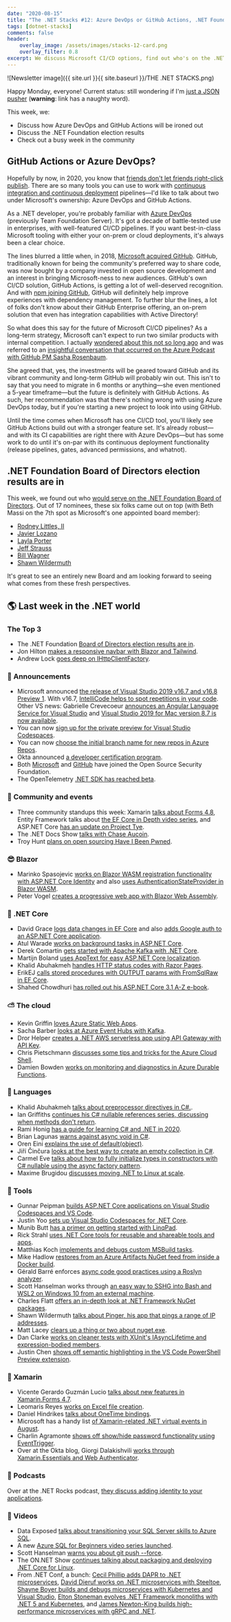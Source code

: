 ```yaml
---
date: "2020-08-15"
title: "The .NET Stacks #12: Azure DevOps or GitHub Actions, .NET Foundation results, community links!"
tags: [dotnet-stacks]
comments: false
header:
    overlay_image: /assets/images/stacks-12-card.png
    overlay_filter: 0.8
excerpt: We discuss Microsoft CI/CD options, find out who's on the .NET Foundation board, and look at the busy week in the .NET community!
---
```


![Newsletter image]({{ site.url }}{{ site.baseurl }}/THE .NET STACKS.png)

Happy Monday, everyone! Current status: still wondering if I'm [just a JSON pusher](https://twitter.com/thomas_k_r/status/1291076179693363206) (**warning**: link has a naughty word).

This week, we:

* Discuss how Azure DevOps and GitHub Actions will be ironed out
* Discuss the .NET Foundation election results
* Check out a busy week in the community

## GitHub Actions or Azure DevOps?

Hopefully by now, in 2020, you know that [friends don't let friends right-click publish](https://damianbrady.com.au/2018/02/01/friends-dont-let-friends-right-click-publish/). There are so many tools you can use to work with [continuous integration and continuous deployment](https://www.infoworld.com/article/3271126/what-is-cicd-continuous-integration-and-continuous-delivery-explained.html) pipelines—I'd like to talk about two under Microsoft's ownership: Azure DevOps and GitHub Actions.

As a .NET developer, you're probably familiar with [Azure DevOps](https://azure.microsoft.com/services/devops/) (previously Team Foundation Server). It's got a decade of battle-tested use in enterprises, with well-featured CI/CD pipelines. If you want best-in-class Microsoft tooling with either your on-prem or cloud deployments, it's always been a clear choice.

The lines blurred a little when, in 2018, [Microsoft acquired GitHub](https://news.microsoft.com/announcement/microsoft-acquires-github/). GitHub, traditionally known for being the community's preferred way to share code, was now bought by a company invested in open source development and an interest in bringing Microsoft-ness to new audiences. GitHub's own CI/CD solution, GitHub Actions, is getting a lot of well-deserved recognition. And with [npm joining GitHub](https://github.blog/2020-03-16-npm-is-joining-github/), GitHub will definitely help improve experiences with dependency management. To further blur the lines, a lot of folks don't know about their GitHub Enterprise offering, an on-prem solution that even has integration capabilities with Active Directory!

So what does this say for the future of Microsoft CI/CD pipelines? As a long-term strategy, Microsoft can't expect to run two similar products with internal competition. I actually [wondered about this not so long ago](https://twitter.com/daveabrock/status/1253462315397251074) and was referred to an [insightful conversation that occurred on the Azure Podcast with GitHub PM Sasha Rosenbaum](http://azpodcast.com/post/Episode-321-GitHub). 

She agreed that, yes, the investments will be geared toward GitHub and its vibrant community and long-term GitHub will probably win out. This isn't to say that you need to migrate in 6 months or anything—she even mentioned a 5-year timeframe—but the future is definitely with GitHub Actions. As such, her recommendation was that there's nothing wrong with using Azure DevOps today, but if you're starting a new project to look into using GitHub. 

Until the time comes when Microsoft has one CI/CD tool, you'll likely see GitHub Actions build out with a stronger feature set. It's already robust—and with its CI capabilities are right there with Azure DevOps—but has some work to do until it's on-par with its continuous deployment functionality (release pipelines, gates, advanced permissions, and whatnot).

## .NET Foundation Board of Directors election results are in

This week, we found out who [would serve on the .NET Foundation Board of Directors](https://dotnetfoundation.org/blog/2020/08/04/net-foundation-board-of-directors-election-results-2020). Out of 17 nominees, these six folks came out on top (with Beth Massi on the 7th spot as Microsoft's one appointed board member):

* [Rodney Littles, II](https://twitter.com/rlittlesii)
* [Javier Lozano](https://twitter.com/jglozano)
* [Layla Porter](https://twitter.com/LaylaCodesIt)
* [Jeff Strauss](https://twitter.com/jeffreystrauss)
* [Bill Wagner](https://twitter.com/billwagner)
* [Shawn Wildermuth](https://twitter.com/shawnwildermuth)

It's great to see an entirely new Board and am looking forward to seeing what comes from these fresh perspectives.

## 🌎 Last week in the .NET world

### The Top 3

* The .NET Foundation [Board of Directors election results are in](https://dotnetfoundation.org/blog/2020/08/04/net-foundation-board-of-directors-election-results-2020).
* Jon Hilton [makes a responsive navbar with Blazor and Tailwind](https://jonhilton.net/responsive-blazor-navbar/).
* Andrew Lock [goes deep on IHttpClientFactory](https://andrewlock.net/exporing-the-code-behind-ihttpclientfactory/).

### 📢 Announcements

* Microsoft announced [the release of Visual Studio 2019 v16.7 and v16.8 Preview 1](https://devblogs.microsoft.com/visualstudio/visual-studio-2019-v16-7-releases/). With v16.7, [IntelliCode helps to spot repetitions in your code](https://devblogs.microsoft.com/visualstudio/making-repeated-edits-easier-with-intellicode-suggestions/). Other VS news: Gabrielle Crevecoeur [announces an Angular Language Service for Visual Studio](https://devblogs.microsoft.com/visualstudio/angular-language-service-for-visual-studio/) and [Visual Studio 2019 for Mac version 8.7 is now available](https://devblogs.microsoft.com/visualstudio/visual-studio-2019-for-mac-version-8-7-is-now-available/).
* You can now [sign up for the private preview for Visual Studio Codespaces](https://devblogs.microsoft.com/cppblog/sign-up-for-the-private-preview-of-visual-studio-support-for-codespaces/).
* You can now [choose the initial branch name for new repos in Azure Repos](https://devblogs.microsoft.com/devops/azure-repos-default-branch-name/).
* Okta announced [a developer certification program](https://developer.okta.com/blog/2020/08/03/developer-certification).
* Both [Microsoft](https://cloudblogs.microsoft.com/opensource/2020/08/03/microsoft-joins-open-source-security-foundation/) and [GitHub](https://github.blog/2020-08-03-github-joins-the-open-source-security-foundation/) have joined the Open Source Security Foundation.
* The OpenTelemetry [.NET SDK has reached beta](https://medium.com/opentelemetry/opentelemetry-net-beta-released-e1b070f0a5bc).

### 📅 Community and events

* Three community standups this week: Xamarin [talks about Forms 4.8](https://www.youtube.com/watch?v=4W6vXC6v-J8), Entity Framework talks about [the EF Core in Depth video series](https://www.youtube.com/watch?v=b-zTazj2vuI), and ASP.NET Core [has an update on Project Tye](https://www.youtube.com/watch?v=r0Z02t_7gm8).
* The .NET Docs Show [talks with Chase Aucoin](https://www.youtube.com/watch?v=UShy1RGCK0E).
* Troy Hunt [plans on open sourcing Have I Been Pwned](https://www.troyhunt.com/im-open-sourcing-the-have-i-been-pwned-code-base/).

### 😎 Blazor

* Marinko Spasojevic [works on Blazor WASM registration functionality with ASP.NET Core Identity](https://code-maze.com/blazor-webassembly-registration-aspnetcore-identity/) and also [uses AuthenticationStateProvider in Blazor WASM](https://code-maze.com/authenticationstateprovider-blazor-webassembly/).
* Peter Vogel [creates a progressive web app with Blazor Web Assembly](https://visualstudiomagazine.com/articles/2020/08/03/blazor-pwa.aspx).

### 🚀 .NET Core

* David Grace [logs data changes in EF Core](https://www.roundthecode.com/dotnet/entity-framework/log-data-changes-in-entity-framework-core-create-entities-dbcontext) and also [adds Google auth to an ASP.NET Core application](https://www.roundthecode.com/dotnet/how-to-add-google-authentication-to-a-asp-net-core-application).
* Atul Warade [works on background tasks in ASP.NET Core](https://www.c-sharpcorner.com/article/implement-background-task-using-backgrounservice-class-in-asp-net-core/).
* Derek Comartin [gets started with Apache Kafka with .NET Core](https://codeopinion.com/getting-started-apache-kafka-with-net-core/).
* Martijn Boland [uses AppText for easy ASP.NET Core localization](https://blogs.taiga.nl/martijn/2020/08/03/easy-asp-net-core-localization-with-apptext/).
* Khalid Abuhakmeh [handles HTTP status codes with Razor Pages](https://khalidabuhakmeh.com/handle-http-status-codes-with-razor-pages).
* ErikEJ [calls stored procedures with OUTPUT params with FromSqlRaw in EF Core](https://erikej.github.io/efcore/2020/08/03/ef-core-call-stored-procedures-out-parameters.html).
* Shahed Chowdhuri [has rolled out his ASP.NET Core 3.1 A-Z e-book](https://wakeupandcode.com/release-asp-net-core-3-1-a-z-ebook/).

### ⛅ The cloud

* Kevin Griffin [loves Azure Static Web Apps](https://consultwithgriff.com/i-love-azure-static-web-apps).
* Sacha Barber [looks at Azure Event Hubs with Kafka](https://sachabarbs.wordpress.com/2020/08/04/azure-event-hubs-with-kafka/).
* Dror Helper [creates a .NET AWS serverless app using API Gateway with API Key](https://helpercode.com/2020/08/03/creating-an-net-aws-serverless-application-using-api-gateway-with-api-key/).
* Chris Pietschmann [discusses some tips and tricks for the Azure Cloud Shell](https://build5nines.com/azure-cloud-shell-tips-and-tricks/).
* Damien Bowden [works on monitoring and diagnostics in Azure Durable Functions](https://damienbod.com/2020/08/01/azure-durable-functions-monitoring-and-diagnostics/).

### 📔 Languages

* Khalid Abuhakmeh [talks about preprocessor directives in C#.](https://khalidabuhakmeh.com/csharp-preprocessor-directives).
* Ian Griffiths [continues his C# nullable references series, discussing when methods don't return](https://endjin.com/blog/2020/08/dotnet-csharp-8-nullable-references-when-methods-dont-return.html).
* Rami Honig [has a guide for learning C# and .NET in 2020](https://oz-code.com/blog/net-c-tips/ultimate-2020-guide-learning-debugging-c-net).
* Brian Lagunas [warns against async void in C#](https://brianlagunas.com/why-is-async-void-bad-and-how-do-i-await-a-task-in-an-object-constructor-in-c/).
* Oren Eini [explains the use of default(object)](https://ayende.com/blog/191585-B/what-is-default-object-used-for).
* Jiří Činčura [looks at the best way to create an empty collection in C#](https://www.tabsoverspaces.com/233833-best-way-to-create-an-empty-collection-array-and-list-in-csharp-net).
* Carmel Eve [talks about how to fully initialize types in constructors with C# nullable using the async factory pattern](https://endjin.com/blog/2020/08/fully-initialize-types-in-constructor-csharp-nullable-async-factory-pattern.html).
* Maxime Brugidou [discusses moving .NET to Linux at scale](https://medium.com/criteo-labs/moving-net-to-linux-at-scale-d8ff49b42661).

### 🔧 Tools

* Gunnar Peipman [builds ASP.NET Core applications on Visual Studio Codespaces and VS Code](https://gunnarpeipman.com/aspnet-core-visual-studio-codespaces/).
* Justin Yoo [sets up Visual Studio Codespaces for .NET Core](https://techcommunity.microsoft.com/t5/apps-on-azure/configuring-codespaces-for-net-core-development/ba-p/1565330).
* Munib Butt [has a primer on getting started with LinqPad](https://www.c-sharpcorner.com/article/learn-to-use-linqpad/).
* Rick Strahl [uses .NET Core tools for reusable and shareable tools and apps](https://weblog.west-wind.com/posts/2020/Aug/05/Using-NET-Core-Tools-to-Create-Reusable-and-Shareable-Tools-Apps).
* Matthias Koch [implements and debugs custom MSBuild tasks](https://ithrowexceptions.com/2020/08/04/implementing-and-debugging-custom-msbuild-tasks.html).
* Mike Hadlow [restores from an Azure Artifacts NuGet feed from inside a Docker build](http://mikehadlow.blogspot.com/2020/08/restoring-from-azure-artifacts-nuget.html).
* Gérald Barré enforces [async code good practices using a Roslyn analyzer](https://www.meziantou.net/enforcing-asynchronous-code-good-practices-using-a-roslyn-analyzer.htm).
* Scott Hanselman works through [an easy way to SSHG into Bash and WSL2 on Windows 10 from an external machine](https://www.hanselman.com/blog/THEEASYWAYHowToSSHIntoBashAndWSL2OnWindows10FromAnExternalMachine.aspx).
* Charles Flatt [offers an in-depth look at .NET Framework NuGet packages](https://www.softwaremeadows.com/posts/net_framework_nuget_packages_-_versioning__dependency_resolution__and/).
* Shawn Wildermuth [talks about Pinger, his app that pings a range of IP addresses](http://wildermuth.com/2020/08/02/NET-Core-Console-Apps---A-Better-Way).
* Matt Lacey [clears up a thing or two about nuget.exe](https://www.mrlacey.com/2020/08/fixing-really-common-misunderstanding.html).
* Dan Clarke [works on cleaner tests with XUnit's IAsyncLifetime and expression-bodied members](https://www.danclarke.com/cleaner-tests-with-iasynclifetime).
* Justin Chen [shows off semantic highlighting in the VS Code PowerShell Preview extension](https://devblogs.microsoft.com/powershell/semantic-highlighting-in-the-powershell-preview-extension-for-visual-studio-code/).

### 📱 Xamarin

* Vicente Gerardo Guzmán Lucio [talks about new features in Xamarin.Forms 4.7](https://www.syncfusion.com/blogs/post/new-features-in-xamarin-forms-4-7-multibinding-light-and-dark-modes.aspx).
* Leomaris Reyes [works on Excel file creation](https://askxammy.com/getting-started-with-excel-files-creation-in-xamarin-forms/).
* Daniel Hindrikes [talks about OneTime bindings](https://danielhindrikes.se/index.php/2020/08/03/you-only-need-an-onetime-binding/).
* Microsoft has a handy list [of Xamarin-related .NET virtual events in August](https://devblogs.microsoft.com/xamarin/august-dotnet-virtual-events/).
* Charlin Agramonte [shows off show/hide password functionality using EventTrigger](https://xamgirl.com/show-hide-password-using-eventtrigger-in-xamarin-forms/).
* Over at the Okta blog, Giorgi Dalakishvili [works through Xamarin.Essentials and Web Authenticator](https://developer.okta.com/blog/2020/07/31/xamarin-essentials-webauthenticator).

### 🎤 Podcasts

Over at the .NET Rocks podcast, [they discuss adding identity to your applications](https://www.dotnetrocks.com/default.aspx?ShowNum=1699).

### 🎥 Videos

* Data Exposed [talks about transitioning your SQL Server skills to Azure SQL](https://channel9.msdn.com/Shows/Data-Exposed/Learn-Azure-SQL).
* A new [Azure SQL for Beginners video series launched](https://channel9.msdn.com/Series/Azure-SQL-for-Beginners/Introduction-to-Azure-SQL-for-beginners-1-of-61).
* Scott Hanselman [warns you about git push --force](https://www.youtube.com/watch?v=dgOpnebZkRo).
* The ON.NET Show [continues talking about packaging and deploying .NET Core for Linux](https://channel9.msdn.com/Shows/On-NET/Packaging-and-deploying-NET-Core-for-Linux-Part-2).
* From .NET Conf, a bunch: [Cecil Phillip adds DAPR to .NET microservices](https://www.youtube.com/watch?v=g-gOlkD9lKs), [David Dieruf works on .NET microservices with Steeltoe](https://www.youtube.com/watch?v=3meYereHHtM), [Shayne Boyer builds and debugs microservices with Kubernetes and Visual Studio](https://www.youtube.com/watch?v=98nIvg7ne7Q), [Elton Stoneman evolves .NET Framework monoliths with .NET 5 and Kubernetes](https://www.youtube.com/watch?v=Wbjh4T-cdv8), and [James Newton-King builds high-performance microservices with gRPC and .NET](https://www.youtube.com/watch?v=HVq4TstHCEs).
